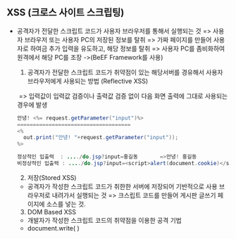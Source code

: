 ## XSS (크로스 사이트 스크립팅)

- 공격자가 전달한 스크립트 코드가 사용자 브라우저를 통해서 실행되는 것
  => 사용자 브라우저 또는 사용자 PC의 저장된 정보를 탈취
  => 가짜 페이지를 만들어 사용자로 하여금 추가 입력을 유도하고, 해당 정보를 탈취
  => 사용자 PC를 좀비화하여 원격에서 해당 PC를 조장 ->(BeEF Framework를 사용)

  

  1) 공격자가 전달한 스크립트 코드가 취약점이 있는 해당서버를 경유해서 사용자 브라우저에게 사용되는 방법 (Reflective XSS)

  ​	=> 입력값이 입력값 검증이나 출력값 검증 없이 다음 화면 출력에 그대로 사용되는 경우에 발생

  ```java
  안녕! <%= request.getParameter("input")%>
  ====================================
  <%
  	out.print("안녕! "+request.getParameter("input"));
  %>
  
  정상적인 입출력  : ..../do.jsp?input=홍길동       =>안녕! 홍길동
  비정상적인 입출력 : ..../do.jsp?input=<script>alert(document.cookie)</script>    => 안녕! alert();->해당 브라우저의 쿠키값이 출력된다.
  ```

  2) 저장(Stored XSS)

  - 공격자가 작성한 스크립트 코드가 취한한 서버에 저장되어 기반적으로 사용 브라우저로 내려가서 실행되는 것 => 크스립트 코드를 만들어 게시판 글쓰기 페이지에 소스를 넣는 것.

  3) DOM Based XSS

  - 개발자가 작성한 스크립트 코드의 취약점을 이용한 공격 기법
  - document.write( )